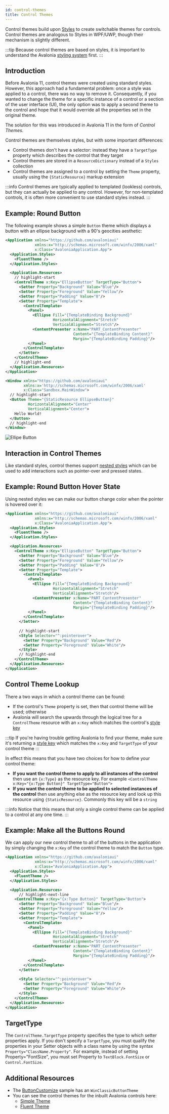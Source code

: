 ```yaml
---
id: control-themes
title: Control Themes
---
```


Control themes build upon [Styles](styles) to create switchable themes for controls. Control themes are analogous to Styles in WPF/UWP, though their mechanism is slightly different.

:::tip
Because control themes are based on styles, it is important to understand the Avalonia [styling system](styles) first.
:::

## Introduction

Before Avalonia 11, control themes were created using standard styles. However, this approach had a fundamental problem: once a style was applied to a control, there was no way to remove it. Consequently, if you wanted to change the theme for a specific instance of a control or a section of the user interface (UI), the only option was to apply a second theme to the control and hope that it would override all the properties set in the original theme.

The solution for this was introduced in Avalonia 11 in the form of _Control Themes_.

Control themes are themselves styles, but with some important differences:

- Control themes don't have a selector: instead they have a `TargetType` property which describes the control that they target
- Control themes are stored in a `ResourceDictionary` instead of a `Styles` collection
- Control themes are assigned to a control by setting the `Theme` property, usually using the `{StaticResource}` markup extension

:::info
Control themes are typically applied to templated (lookless) controls, but they can actually be applied to any control. However, for non-templated controls, it is often more convenient to use standard styles instead.
:::

## Example: Round Button

The following example shows a simple `Button` theme which displays a button with an ellipse background with a 90's geocities aesthetic:

```xml title="App.axaml"
<Application xmlns="https://github.com/avaloniaui"
             xmlns:x="http://schemas.microsoft.com/winfx/2006/xaml"
             x:Class="AvaloniaApplication.App">
  <Application.Styles>
    <FluentTheme />
  </Application.Styles>

  <Application.Resources>
    // highlight-start
    <ControlTheme x:Key="EllipseButton" TargetType="Button">
      <Setter Property="Background" Value="Blue"/>
      <Setter Property="Foreground" Value="Yellow"/>
      <Setter Property="Padding" Value="8"/>
      <Setter Property="Template">
        <ControlTemplate>
          <Panel>
            <Ellipse Fill="{TemplateBinding Background}"
                     HorizontalAlignment="Stretch"
                     VerticalAlignment="Stretch"/>
            <ContentPresenter x:Name="PART_ContentPresenter"
                              Content="{TemplateBinding Content}"
                              Margin="{TemplateBinding Padding}"/>
          </Panel>
        </ControlTemplate>
      </Setter>
    </ControlTheme>
    // highlight-end
  </Application.Resources>
</Application>
```

```xml title='MainWindow.xaml'
<Window xmlns="https://github.com/avaloniaui"
        xmlns:x='http://schemas.microsoft.com/winfx/2006/xaml'
        x:Class="Sandbox.MainWindow">
  // highlight-start
  <Button Theme="{StaticResource EllipseButton}"
          HorizontalAlignment="Center"
          VerticalAlignment="Center">
    Hello World!
  </Button>
  // highlight-end
</Window>
```

![Ellipe Button](/img/basics/user-interface/styling/ellipse-button.png)

## Interaction in Control Themes

Like standard styles, control themes support [nested styles](../styling/styles.md#nesting-styles) which can be used to add interactions such as pointer-over and pressed states.

## Example: Round Button Hover State

Using nested styles we can make our button change color when the pointer is hovered over it:

```xml title="App.axaml"
<Application xmlns="https://github.com/avaloniaui"
             xmlns:x="http://schemas.microsoft.com/winfx/2006/xaml"
             x:Class="AvaloniaApplication.App">
  <Application.Styles>
    <FluentTheme />
  </Application.Styles>

  <Application.Resources>
    <ControlTheme x:Key="EllipseButton" TargetType="Button">
      <Setter Property="Background" Value="Blue"/>
      <Setter Property="Foreground" Value="Yellow"/>
      <Setter Property="Padding" Value="8"/>
      <Setter Property="Template">
        <ControlTemplate>
          <Panel>
            <Ellipse Fill="{TemplateBinding Background}"
                     HorizontalAlignment="Stretch"
                     VerticalAlignment="Stretch"/>
            <ContentPresenter x:Name="PART_ContentPresenter"
                              Content="{TemplateBinding Content}"
                              Margin="{TemplateBinding Padding}"/>
          </Panel>
        </ControlTemplate>
      </Setter>
      
      // highlight-start
      <Style Selector="^:pointerover">
        <Setter Property="Background" Value="Red"/>
        <Setter Property="Foreground" Value="White"/>
      </Style>
      // highlight-end
    </ControlTheme>
  </Application.Resources>
</Application>
```

## Control Theme Lookup

There a two ways in which a control theme can be found:

- If the control's `Theme` property is set, then that control theme will be used; otherwise
- Avalonia will search the upwards through the logical tree for a `ControlTheme` resource with an `x:Key` which matches the control's [style key](styles#style-key)

:::tip
If you're having trouble getting Avalonia to find your theme, make sure it's returning a [style key](styles#style-key) which matches the `x:Key` and `TargetType` of your control theme
:::

In effect this means that you have two choices for how to define your control theme:

- **If you want the control theme to apply to all instances of the control** then use an `{x:Type}` as the resource key. For example
  `<ControlTheme x:Key="{x:Type Button}" TargetType="Button">`
- **If you want the control theme to be applied to selected instances of the control** then use anything else as the resource key and look up this resource using `{StaticResource}`. Commonly this key will be a `string`

:::info
Notice that this means that only a single control theme can be applied to a control at any one time.
:::

## Example: Make all the Buttons Round

We can apply our new control theme to all of the buttons in the application by simply changing the `x:Key` of the control theme to match the `Button` type.

```xml title="App.axaml"
<Application xmlns="https://github.com/avaloniaui"
             xmlns:x="http://schemas.microsoft.com/winfx/2006/xaml"
             x:Class="AvaloniaApplication.App">
  <Application.Styles>
    <FluentTheme />
  </Application.Styles>

  <Application.Resources>
      // highlight-next-line
    <ControlTheme x:Key="{x:Type Button}" TargetType="Button">
      <Setter Property="Background" Value="Blue"/>
      <Setter Property="Foreground" Value="Yellow"/>
      <Setter Property="Padding" Value="8"/>
      <Setter Property="Template">
        <ControlTemplate>
          <Panel>
            <Ellipse Fill="{TemplateBinding Background}"
                     HorizontalAlignment="Stretch"
                     VerticalAlignment="Stretch"/>
            <ContentPresenter x:Name="PART_ContentPresenter"
                              Content="{TemplateBinding Content}"
                              Margin="{TemplateBinding Padding}"/>
          </Panel>
        </ControlTemplate>
      </Setter>
      
      <Style Selector="^:pointerover">
        <Setter Property="Background" Value="Red"/>
        <Setter Property="Foreground" Value="White"/>
      </Style>
    </ControlTheme>
  </Application.Resources>
</Application>
```

## TargetType

The `ControlTheme.TargetType` property specifies the type to which setter properties apply. If you don't specify a `TargetType`, you must qualify the properties in your Setter objects with a class name by using the syntax `Property="ClassName.Property"`. For example, instead of setting Property="FontSize", you must set Property to `TextBlock.FontSize` or `Control.FontSize`.

## Additional Resources

- The [ButtonCustomize](https://github.com/AvaloniaUI/AvaloniaUI.QuickGuides/tree/main/ButtonCustomize) sample has an `WinClassicButtonTheme`
- You can see the control themes for the inbuilt Avalonia controls here:
  - [Simple Theme](https://github.com/AvaloniaUI/Avalonia/tree/master/src/Avalonia.Themes.Simple/Controls)
  - [Fluent Theme](https://github.com/AvaloniaUI/Avalonia/tree/master/src/Avalonia.Themes.Fluent/Controls)
